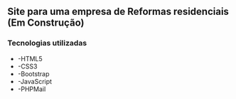 <h2>Site para uma empresa de Reformas residenciais (Em Construção)</h2>

<h3>Tecnologias utilizadas</h3>
<ul>
  <li>-HTML5</li>
  <li>-CSS3</li>
  <li>-Bootstrap</li>
  <li>-JavaScript</li>
  <li>-PHPMail</li>
</ul>




